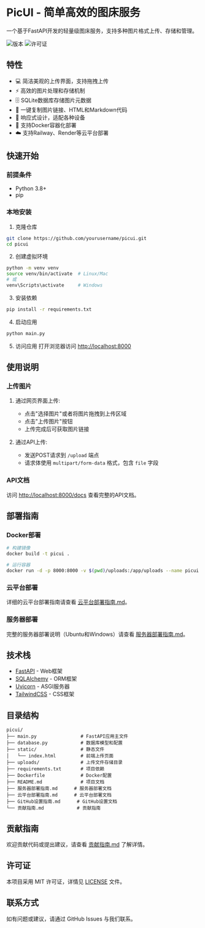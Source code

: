 # PicUI - 简单高效的图床服务

一个基于FastAPI开发的轻量级图床服务，支持多种图片格式上传、存储和管理。

![版本](https://img.shields.io/badge/版本-1.0.0-blue)
![许可证](https://img.shields.io/badge/许可证-MIT-green)

## 特性

- 💻 简洁美观的上传界面，支持拖拽上传
- ⚡ 高效的图片处理和存储机制
- 🗄️ SQLite数据库存储图片元数据
- 🔄 一键复制图片链接、HTML和Markdown代码
- 📱 响应式设计，适配各种设备
- 🚀 支持Docker容器化部署
- ☁️ 支持Railway、Render等云平台部署

## 快速开始

### 前提条件

- Python 3.8+
- pip

### 本地安装

1. 克隆仓库
```bash
git clone https://github.com/yourusername/picui.git
cd picui
```

2. 创建虚拟环境
```bash
python -m venv venv
source venv/bin/activate  # Linux/Mac
# 或
venv\Scripts\activate     # Windows
```

3. 安装依赖
```bash
pip install -r requirements.txt
```

4. 启动应用
```bash
python main.py
```

5. 访问应用
打开浏览器访问 [http://localhost:8000](http://localhost:8000)

## 使用说明

### 上传图片

1. 通过网页界面上传:
   - 点击"选择图片"或者将图片拖拽到上传区域
   - 点击"上传图片"按钮
   - 上传完成后可获取图片链接

2. 通过API上传:
   - 发送POST请求到 `/upload` 端点
   - 请求体使用 `multipart/form-data` 格式，包含 `file` 字段

### API文档

访问 [http://localhost:8000/docs](http://localhost:8000/docs) 查看完整的API文档。

## 部署指南

### Docker部署

```bash
# 构建镜像
docker build -t picui .

# 运行容器
docker run -d -p 8000:8000 -v $(pwd)/uploads:/app/uploads --name picui picui
```

### 云平台部署

详细的云平台部署指南请查看 [云平台部署指南.md](云平台部署指南.md)。

### 服务器部署

完整的服务器部署说明（Ubuntu和Windows）请查看 [服务器部署指南.md](服务器部署指南.md)。

## 技术栈

- [FastAPI](https://fastapi.tiangolo.com/) - Web框架
- [SQLAlchemy](https://www.sqlalchemy.org/) - ORM框架
- [Uvicorn](https://www.uvicorn.org/) - ASGI服务器
- [TailwindCSS](https://tailwindcss.com/) - CSS框架

## 目录结构

```
picui/
├── main.py                # FastAPI应用主文件
├── database.py            # 数据库模型和配置
├── static/                # 静态文件
│   └── index.html         # 前端上传页面
├── uploads/               # 上传文件存储目录
├── requirements.txt       # 项目依赖
├── Dockerfile             # Docker配置
├── README.md              # 项目文档
├── 服务器部署指南.md      # 服务器部署文档
├── 云平台部署指南.md      # 云平台部署文档
├── GitHub设置指南.md      # GitHub设置文档
└── 贡献指南.md            # 贡献指南
```

## 贡献指南

欢迎贡献代码或提出建议，请查看 [贡献指南.md](贡献指南.md) 了解详情。

## 许可证

本项目采用 MIT 许可证，详情见 [LICENSE](LICENSE) 文件。

## 联系方式

如有问题或建议，请通过 GitHub Issues 与我们联系。 